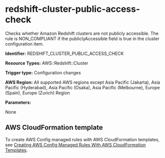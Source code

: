 # redshift\-cluster\-public\-access\-check<a name="redshift-cluster-public-access-check"></a>

Checks whether Amazon Redshift clusters are not publicly accessible\. The rule is NON\_COMPLIANT if the publiclyAccessible field is true in the cluster configuration item\. 

**Identifier:** REDSHIFT\_CLUSTER\_PUBLIC\_ACCESS\_CHECK

**Resource Types:** AWS::Redshift::Cluster

**Trigger type:** Configuration changes

**AWS Region:** All supported AWS regions except Asia Pacific \(Jakarta\), Asia Pacific \(Hyderabad\), Asia Pacific \(Osaka\), Asia Pacific \(Melbourne\), Europe \(Spain\), Europe \(Zurich\) Region

**Parameters:**

None  

## AWS CloudFormation template<a name="w2aac12c33c15b9d465c17"></a>

To create AWS Config managed rules with AWS CloudFormation templates, see [Creating AWS Config Managed Rules With AWS CloudFormation Templates](aws-config-managed-rules-cloudformation-templates.md)\.